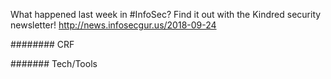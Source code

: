 What happened last week in #InfoSec? Find it out with the Kindred security newsletter!
http://news.infosecgur.us/2018-09-24

######## CRF



####### Tech/Tools
